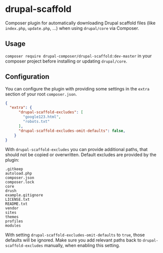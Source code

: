 # drupal-scaffold

Composer plugin for automatically downloading Drupal scaffold files (like
`index.php`, `update.php`, …) when using `drupal/core` via Composer.

## Usage

`composer require drupal-composer/drupal-scaffold:dev-master` in your composer
project before installing or updating `drupal/core`.

## Configuration

You can configure the plugin with providing some settings in the `extra` section
of your root `composer.json`.

```json
{
  "extra": {
      "drupal-scaffold-excludes": [
        "google123.html",
        "robots.txt"
      ],
      "drupal-scaffold-excludes-omit-defaults": false,
    }
}
```

With `drupal-scaffold-excludes` you can provide additional paths, that should
not be copied or overwritten. Default excludes are provided by the plugin:
```
.gitkeep
autoload.php
composer.json
composer.lock
core
drush
example.gitignore
LICENSE.txt
README.txt
vendor
sites
themes
profiles
modules
```

With setting `drupal-scaffold-excludes-omit-defaults` to `true`, those defaults
will be ignored.  Make sure you add relevant paths back to `drupal-scaffold-excludes`
manually, when enabling this setting.
